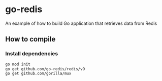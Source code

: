 # go-redis

An example of how to build Go application that retrieves data from Redis

## How to compile

### Install dependencies

```bash
go mod init
go get github.com/go-redis/redis/v9
go get github.com/gorilla/mux
```
